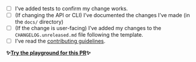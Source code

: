 <!-- Please provide a brief summary of your changes: -->

<!-- Please ensure you’ve done all of these things (if applicable). -->
<!-- You can replace the `[ ]` with `[x]` to mark each task as done. -->

- [ ] I’ve added tests to confirm my change works.
- [ ] (If changing the API or CLI) I’ve documented the changes I’ve made (in the `docs/` directory)
- [ ] (If the change is user-facing) I’ve added my changes to the `CHANGELOG.unreleased.md` file following the template.
- [ ] I’ve read the [contributing guidelines](https://github.com/prettier/prettier/blob/master/CONTRIBUTING.md).

**✨[Try the playground for this PR](https://prettier.io/playground-redirect)✨**
